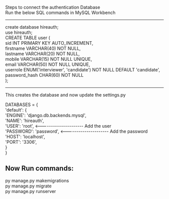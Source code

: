 Steps to connect the authentication Database <br>
Run the below SQL commands in MySQL Workbench <br>

------------------------------------------------------------------------------------------------------

create database hireauth;<br>
use hireauth;<br>
CREATE TABLE user (<br>
    sid INT PRIMARY KEY AUTO_INCREMENT,<br>
    firstname VARCHAR(40) NOT NULL,<br>
    lastname VARCHAR(20) NOT NULL,<br>
    mobile VARCHAR(15) NOT NULL UNIQUE,<br>
    email VARCHAR(50) NOT NULL UNIQUE,<br>
    userrole ENUM('interviewer', 'candidate') NOT NULL DEFAULT 'candidate',<br>
    password_hash CHAR(60) NOT NULL<br>
);<br>

------------------------------------------------------------------------------------------------------

This creates the database and now update the settings.py <br>

DATABASES = {<br>
    'default': {<br>
        'ENGINE': 'django.db.backends.mysql',<br>
        'NAME': 'hireauth',<br>
        'USER': 'root',                              <--------------------- Add the user<br>
        'PASSWORD': 'password',                      <--------------------- Add the password<br>
        'HOST': 'localhost',<br>
        'PORT': '3306',<br>
    }<br>
}<br>

Now Run commands:<br>
------------------------------------------------------------------------------------------------------
py manage.py makemigrations<br>
py manage.py migrate<br>
py manage.py runserver<br>